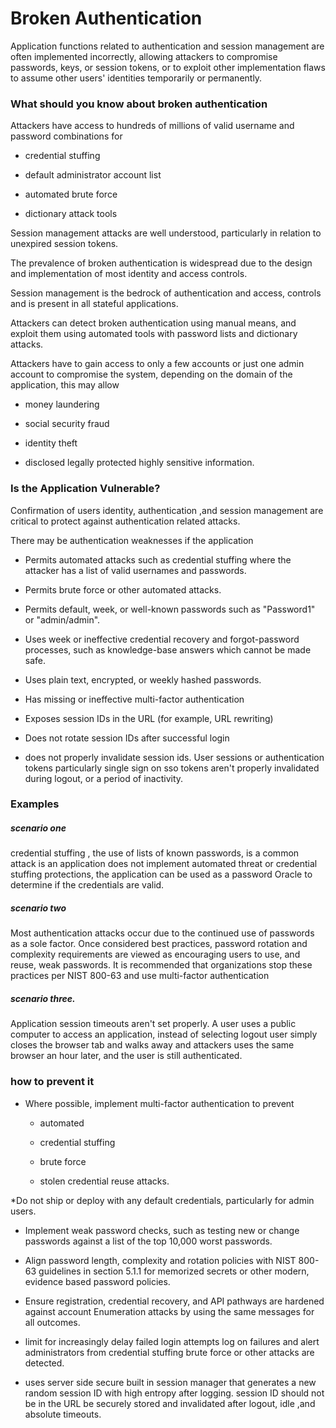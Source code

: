 # Broken Authentication
Application functions related to authentication and session management are often implemented incorrectly,
allowing attackers to compromise passwords, keys, or session tokens, or to exploit other implementation
flaws to assume other users' identities temporarily or permanently.

### What should you know about broken authentication

Attackers have access to hundreds of millions of valid username and password combinations for 
* credential stuffing 
  
* default administrator account list

* automated brute force 
  
* dictionary attack tools 
  
Session management attacks are well understood, particularly in relation to unexpired session tokens.

The prevalence of broken authentication is widespread due to the design and implementation of most identity and access controls.


Session management is the bedrock of authentication and access, controls and is present in all stateful applications.


Attackers can detect broken authentication using manual means, and exploit them using automated tools with password lists and dictionary attacks.


Attackers have to gain access to only a few accounts or just one admin account to compromise the system, depending on the domain of the
application, this may allow 

* money laundering 
  
* social security fraud 
  
* identity theft 
  
* disclosed legally protected highly sensitive information.

### Is the Application Vulnerable?

Confirmation of users identity, authentication ,and session management are critical to protect against authentication related attacks.

There may be authentication weaknesses if the application

* Permits automated attacks such as credential stuffing where the attacker has a list of valid usernames and passwords.

* Permits brute force or other automated attacks.
  
* Permits default, week, or well-known passwords such as "Password1" or "admin/admin".

* Uses week or ineffective credential recovery and forgot-password processes, such as knowledge-base answers which cannot be made safe.

* Uses plain text, encrypted, or weekly hashed passwords.

* Has missing or ineffective multi-factor authentication
  
* Exposes session IDs in the URL (for example, URL rewriting)

* Does not rotate session IDs after successful login
  
* does not properly invalidate session ids. User sessions or authentication tokens particularly single sign on sso tokens 
  aren't properly invalidated during logout, or a period of inactivity.

### Examples
##### scenario one 

credential stuffing , the use of lists of known passwords, is a common attack is an application does not
implement automated threat or credential stuffing protections,
the application can be used as a password Oracle to determine if the credentials are valid. 


##### scenario two

Most authentication attacks occur due to the continued use of passwords as a sole factor.
Once considered best practices, password rotation and complexity requirements are viewed as encouraging users to use,
and reuse, weak passwords. It is recommended that organizations stop these practices per NIST 800-63 and use multi-factor authentication 


##### scenario three.
Application session timeouts aren't set properly. A user uses a public computer to access an application, instead of selecting
logout user simply closes the browser tab and walks away and attackers uses the same browser an hour later, and the user is 
still authenticated.


### how to prevent it
* Where possible, implement multi-factor authentication to prevent

    * automated 
      
    * credential stuffing 
      
    * brute force 
      
    * stolen credential reuse attacks.


*Do not ship or deploy with any default credentials, particularly for admin users.


* Implement weak password checks, such as testing new or change passwords against a list of the top 10,000 worst passwords.


* Align password length, complexity and rotation policies with NIST 800-63 guidelines in section 5.1.1 for 
memorized secrets or other modern, evidence based password policies.


* Ensure registration, credential recovery, and API pathways are hardened against account Enumeration attacks by 
using the same messages for all outcomes.


* limit for increasingly delay failed login attempts log on failures and alert administrators from credential 
stuffing brute force or other attacks are detected.


* uses server side secure built in session manager that generates a new random session ID with high entropy after 
logging. session ID should not be in the URL be securely stored and invalidated after logout, idle ,and absolute timeouts.

